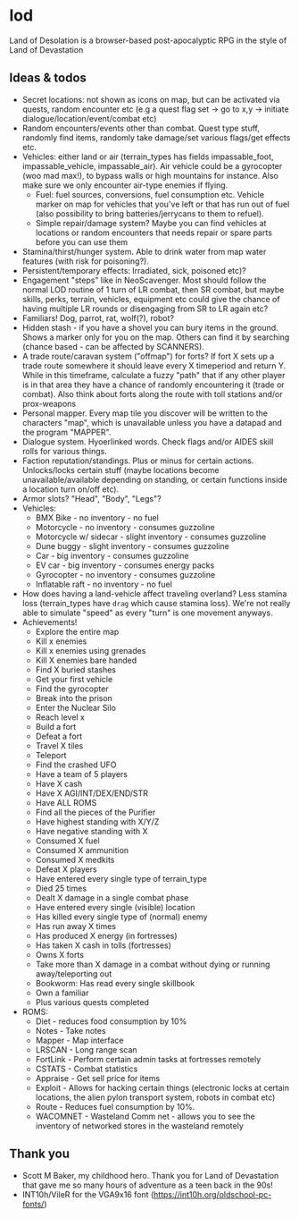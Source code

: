 # lod
Land of Desolation is a browser-based post-apocalyptic RPG in the style of Land of Devastation

## Ideas & todos
- Secret locations: not shown as icons on map, but can be activated via quests, random encounter etc (e.g a quest flag set -> go to x,y -> initiate dialogue/location/event/combat etc)
- Random encounters/events other than combat. Quest type stuff, randomly find items, randomly take damage/set various flags/get effects etc.
- Vehicles: either land or air (terrain_types has fields impassable_foot, impassable_vehicle, impassable_air). Air vehicle could be a gyrocopter (woo mad max!), to bypass walls or high mountains for instance. Also make sure we only encounter air-type enemies if flying.
  - Fuel: fuel sources, conversions, fuel consumption etc. Vehicle marker on map for vehicles that you've left or that has run out of fuel (also possibility to bring batteries/jerrycans to them to refuel).
  - Simple repair/damage system? Maybe you can find vehicles at locations or random encounters that needs repair or spare parts before you can use them
- Stamina/thirst/hunger system. Able to drink water from map water features (with risk for poisoning?).
- Persistent/temporary effects: Irradiated, sick, poisoned etc)?
- Engagement "steps" like in NeoScavenger. Most should follow the normal LOD routine of 1 turn of LR combat, then SR combat, but maybe skills, perks, terrain, vehicles, equipment etc could give the chance of having multiple LR rounds or disengaging from SR to LR again etc?
- Familiars! Dog, parrot, rat, wolf(?), robot?
- Hidden stash - if you have a shovel you can bury items in the ground. Shows a marker only for you on the map. Others can find it by searching (chance based - can be affected by SCANNERS).
- A trade route/caravan system ("offmap") for forts? If fort X sets up a trade route somewhere it should leave every X timeperiod and return Y. While in this timeframe, calculate a fuzzy "path" that if any other player is in that area they have a chance of randomly encountering it (trade or combat). Also think about forts along the route with toll stations and/or prox-weapons
- Personal mapper. Every map tile you discover will be written to the characters "map", which is unavailable unless you have a datapad and the program "MAPPER".
- Dialogue system. Hyoerlinked words. Check flags and/or AIDES skill rolls for various things.
- Faction reputation/standings. Plus or minus for certain actions. Unlocks/locks certain stuff (maybe locations become unavailable/available depending on standing, or certain functions inside a location turn on/off etc).
- Armor slots? "Head", "Body", "Legs"?
- Vehicles:
  - BMX Bike - no inventory - no fuel
  - Motorcycle - no inventory - consumes guzzoline
  - Motorcycle w/ sidecar - slight inventory - consumes guzzoline
  - Dune buggy - slight inventory - consumes guzzoline
  - Car - big inventory - consumes guzzoline
  - EV car - big inventory - consumes energy packs
  - Gyrocopter - no inventory - consumes guzzoline
  - Inflatable raft - no inventory - no fuel
- How does having a land-vehicle affect traveling overland? Less stamina loss (terrain_types have `drag` which cause stamina loss). We're not really able to simulate "speed" as every "turn" is one movement anyways.
- Achievements!
  - Explore the entire map
  - Kill x enemies
  - Kill x enemies using grenades
  - Kill X enemies bare handed
  - Find X buried stashes
  - Get your first vehicle
  - Find the gyrocopter
  - Break into the prison
  - Enter the Nuclear Silo
  - Reach level x
  - Build a fort
  - Defeat a fort
  - Travel X tiles
  - Teleport
  - Find the crashed UFO
  - Have a team of 5 players
  - Have X cash
  - Have X AGI/INT/DEX/END/STR
  - Have ALL ROMS
  - Find all the pieces of the Purifier
  - Have highest standing with X/Y/Z
  - Have negative standing with X
  - Consumed X fuel
  - Consumed X ammunition
  - Consumed X medkits
  - Defeat X players
  - Have entered every single type of terrain_type
  - Died 25 times
  - Dealt X damage in a single combat phase
  - Have entered every single (visible) location
  - Has killed every single type of (normal) enemy
  - Has run away X times
  - Has produced X energy (in fortresses)
  - Has taken X cash in tolls (fortresses)
  - Owns X forts
  - Take more than X damage in a combat without dying or running away/teleporting out
  - Bookworm: Has read every single skillbook
  - Own a familiar
  - Plus various quests completed
- ROMS:
  - Diet - reduces food consumption by 10%
  - Notes - Take notes
  - Mapper - Map interface
  - LRSCAN - Long range scan
  - FortLink - Perform certain admin tasks at fortresses remotely
  - CSTATS - Combat statistics
  - Appraise - Get sell price for items
  - Exploit - Allows for hacking certain things (electronic locks at certain locations, the alien pylon transport system, robots in combat etc)
  - Route - Reduces fuel consumption by 10%.
  - WACOMNET - Wasteland Comm net - allows you to see the inventory of networked stores in the wasteland remotely

## Thank you
- Scott M Baker, my childhood hero. Thank you for Land of Devastation that gave me so many hours of adventure as a teen back in the 90s!
- INT10h/VileR for the VGA9x16 font (https://int10h.org/oldschool-pc-fonts/)
